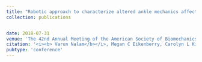 ```yaml
---
title: "Robotic approach to characterize altered ankle mechanics affected by stroke and multiple sclerosis"
collection: publications


date: 2018-07-31
venue: 'The 42nd Annual Meeting of the American Society of Biomechanics (ASB 2019)'
citation: '<i><b> Varun Nalam</b></i>, Megan C Eikenberry, Carolyn L Kinney, Dean Wingerchuck, Hyunglae Lee'
pubtype: 'conference'
---
```

